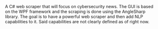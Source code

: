 <Under development>
A C# web scraper that will focus on cybersecurity news. The GUI is based on the WPF framework and the
scraping is done using the AngleSharp library. The goal is to have a powerful web scraper and then add
NLP capabilities to it. Said capabilities are not clearly defined as of right now.

